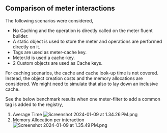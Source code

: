## Comparison of meter interactions
The following scenarios were considered,
* No Caching and the operation is directly called on the meter fluent builder.
* A static object is used to store the meter and operations are performed directly on it.
* Tags are used as meter-cache key.
* Meter.Id is used a cache-key.
* 2 Custom objects are used as Cache keys.

For caching scenarios, the cache and cache look-up time is not covered. Instead, the object creation costs and the memory allocations are considered. We might need to simulate that also to lay down an inclusive cache.

See the below benchmark results when one meter-filter to add a common tag is added to the registry,
1. Average Time ![Screenshot 2024-01-09 at 1.34.26 PM.png](..%2F..%2F..%2F..%2Fvar%2Ffolders%2Ffb%2Fz7d9zf497tv4qr_fmws8n1nr0000gq%2FT%2FTemporaryItems%2FNSIRD_screencaptureui_Dk4CDE%2FScreenshot%202024-01-09%20at%201.34.26%E2%80%AFPM.png)
2. Memory Allocation per interaction![Screenshot 2024-01-09 at 1.35.49 PM.png](..%2F..%2F..%2F..%2Fvar%2Ffolders%2Ffb%2Fz7d9zf497tv4qr_fmws8n1nr0000gq%2FT%2FTemporaryItems%2FNSIRD_screencaptureui_x1n97F%2FScreenshot%202024-01-09%20at%201.35.49%E2%80%AFPM.png)
